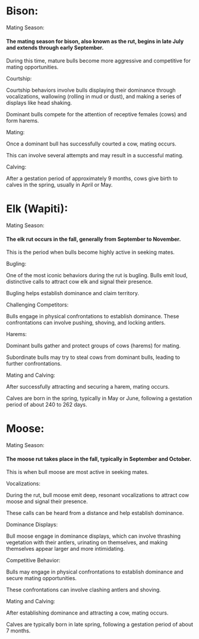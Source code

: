 # Bison: 


Mating Season: 

#### The mating season for bison, also known as the rut, begins in late July and extends through early September. 

During this time, mature bulls become more aggressive and competitive for mating opportunities. 

Courtship: 

Courtship behaviors involve bulls displaying their dominance through vocalizations, wallowing (rolling in mud or dust), and making a series of displays like head shaking. 

Dominant bulls compete for the attention of receptive females (cows) and form harems. 

Mating: 

Once a dominant bull has successfully courted a cow, mating occurs. 

This can involve several attempts and may result in a successful mating. 

Calving: 

After a gestation period of approximately 9 months, cows give birth to calves in the spring, usually in April or May. 

 

 

# Elk (Wapiti): 

Mating Season: 

#### The elk rut occurs in the fall, generally from September to November. 

This is the period when bulls become highly active in seeking mates. 

Bugling: 

One of the most iconic behaviors during the rut is bugling. Bulls emit loud, distinctive calls to attract cow elk and signal their presence. 

Bugling helps establish dominance and claim territory. 

Challenging Competitors: 

Bulls engage in physical confrontations to establish dominance. These confrontations can involve pushing, shoving, and locking antlers. 

Harems: 

Dominant bulls gather and protect groups of cows (harems) for mating. 

Subordinate bulls may try to steal cows from dominant bulls, leading to further confrontations. 

Mating and Calving: 

After successfully attracting and securing a harem, mating occurs. 

Calves are born in the spring, typically in May or June, following a gestation period of about 240 to 262 days. 

 

# Moose: 

Mating Season: 

#### The moose rut takes place in the fall, typically in September and October. 

This is when bull moose are most active in seeking mates. 

Vocalizations: 

During the rut, bull moose emit deep, resonant vocalizations to attract cow moose and signal their presence. 

These calls can be heard from a distance and help establish dominance. 

Dominance Displays: 

Bull moose engage in dominance displays, which can involve thrashing vegetation with their antlers, urinating on themselves, and making themselves appear larger and more intimidating. 

Competitive Behavior: 

Bulls may engage in physical confrontations to establish dominance and secure mating opportunities. 

These confrontations can involve clashing antlers and shoving. 

Mating and Calving: 

After establishing dominance and attracting a cow, mating occurs. 

Calves are typically born in late spring, following a gestation period of about 7 months. 
